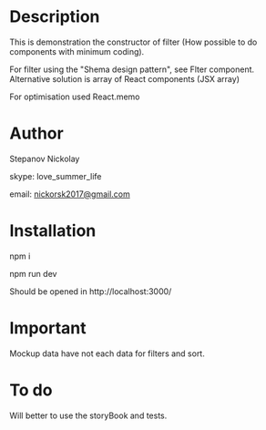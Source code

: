 # Description
This is demonstration the constructor of filter (How possible to do components with minimum coding).

For filter using the "Shema design pattern", see Flter component. Alternative solution is array of React components (JSX array)

For optimisation used React.memo


# Author
Stepanov Nickolay

skype: love_summer_life

email: nickorsk2017@gmail.com

# Installation

npm i

npm run dev

Should be opened in http://localhost:3000/

# Important

Mockup data have not each data for filters and sort.

# To do

Will better to use the storyBook and tests.
